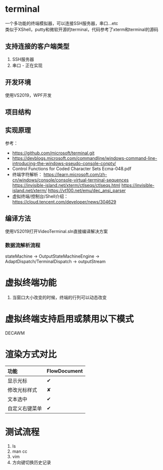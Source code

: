 
# terminal

一个多功能的终端模拟器，可以连接SSH服务器，串口...etc  
类似于XShell，putty和微软开源的terminal，代码参考了xterm和terminal的源码  

## 支持连接的客户端类型
1. SSH服务器
2. 串口 - 正在实现

## 开发环境
使用VS2019，WPF开发

## 项目结构

## 实现原理
参考：  
* https://github.com/microsoft/terminal.git
* https://devblogs.microsoft.com/commandline/windows-command-line-introducing-the-windows-pseudo-console-conpty/
* Control Functions for Coded Character Sets Ecma-048.pdf
* 终端字符解析：
https://learn.microsoft.com/zh-cn/windows/console/console-virtual-terminal-sequences
https://invisible-island.net/xterm/ctlseqs/ctlseqs.html
https://invisible-island.net/xterm/
https://vt100.net/emu/dec_ansi_parser
* 虚拟终端/控制台/Shell介绍：https://cloud.tencent.com/developer/news/304629





## 编译方法
使用VS2019打开VideoTerminal.sln直接编译解决方案

### 数据流解析流程
stateMachine -> OutputStateMachineEngine -> AdaptDispatch/TerminalDispatch -> outputStream


# 虚拟终端功能
1. 当窗口大小改变的时候，终端的行列可以动态改变


# 虚拟终端支持启用或禁用以下模式
DECAWM


# 渲染方式对比
| 功能 | FlowDocument |
| :--- | ---------------|
| 显示光标        | &#10004; |
| 修改光标样式    | &#10008; |
| 文本选中    | &#10004; |
| 自定义右键菜单    | &#10004; |




# 测试流程
1. ls
2. man cc
3. vim
4. 方向键切换历史记录





